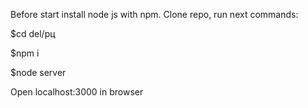 Before start install node js with npm.
Clone repo, run next commands:

$cd del/рц

$npm i

$node server

Open localhost:3000 in browser
